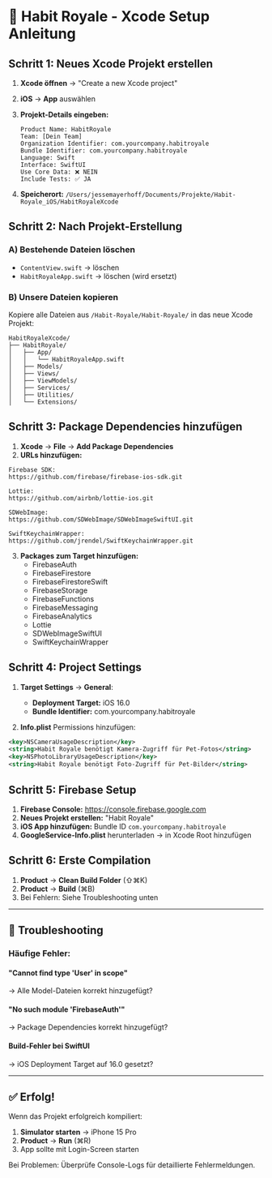 # 🚀 Habit Royale - Xcode Setup Anleitung

## Schritt 1: Neues Xcode Projekt erstellen

1. **Xcode öffnen** → "Create a new Xcode project"
2. **iOS** → **App** auswählen
3. **Projekt-Details eingeben:**
   ```
   Product Name: HabitRoyale
   Team: [Dein Team]
   Organization Identifier: com.yourcompany.habitroyale
   Bundle Identifier: com.yourcompany.habitroyale
   Language: Swift
   Interface: SwiftUI
   Use Core Data: ❌ NEIN
   Include Tests: ✅ JA
   ```

4. **Speicherort:** 
   `/Users/jessemayerhoff/Documents/Projekte/Habit-Royale_iOS/HabitRoyaleXcode`

## Schritt 2: Nach Projekt-Erstellung

### A) Bestehende Dateien löschen
- `ContentView.swift` → löschen
- `HabitRoyaleApp.swift` → löschen (wird ersetzt)

### B) Unsere Dateien kopieren
Kopiere alle Dateien aus `/Habit-Royale/Habit-Royale/` in das neue Xcode Projekt:

```
HabitRoyaleXcode/
├── HabitRoyale/
│   ├── App/
│   │   └── HabitRoyaleApp.swift
│   ├── Models/
│   ├── Views/
│   ├── ViewModels/
│   ├── Services/
│   ├── Utilities/
│   └── Extensions/
```

## Schritt 3: Package Dependencies hinzufügen

1. **Xcode** → **File** → **Add Package Dependencies**
2. **URLs hinzufügen:**

```
Firebase SDK:
https://github.com/firebase/firebase-ios-sdk.git

Lottie:
https://github.com/airbnb/lottie-ios.git

SDWebImage:
https://github.com/SDWebImage/SDWebImageSwiftUI.git

SwiftKeychainWrapper:
https://github.com/jrendel/SwiftKeychainWrapper.git
```

3. **Packages zum Target hinzufügen:**
   - FirebaseAuth
   - FirebaseFirestore
   - FirebaseFirestoreSwift
   - FirebaseStorage
   - FirebaseFunctions
   - FirebaseMessaging
   - FirebaseAnalytics
   - Lottie
   - SDWebImageSwiftUI
   - SwiftKeychainWrapper

## Schritt 4: Project Settings

1. **Target Settings** → **General**:
   - **Deployment Target:** iOS 16.0
   - **Bundle Identifier:** com.yourcompany.habitroyale

2. **Info.plist** Permissions hinzufügen:
```xml
<key>NSCameraUsageDescription</key>
<string>Habit Royale benötigt Kamera-Zugriff für Pet-Fotos</string>
<key>NSPhotoLibraryUsageDescription</key>
<string>Habit Royale benötigt Foto-Zugriff für Pet-Bilder</string>
```

## Schritt 5: Firebase Setup

1. **Firebase Console:** https://console.firebase.google.com
2. **Neues Projekt erstellen:** "Habit Royale"
3. **iOS App hinzufügen:** Bundle ID `com.yourcompany.habitroyale`
4. **GoogleService-Info.plist** herunterladen → in Xcode Root hinzufügen

## Schritt 6: Erste Compilation

1. **Product** → **Clean Build Folder** (⇧⌘K)
2. **Product** → **Build** (⌘B)
3. Bei Fehlern: Siehe Troubleshooting unten

---

## 🔧 Troubleshooting

### Häufige Fehler:

#### "Cannot find type 'User' in scope"
→ Alle Model-Dateien korrekt hinzugefügt?

#### "No such module 'FirebaseAuth'"
→ Package Dependencies korrekt hinzugefügt?

#### Build-Fehler bei SwiftUI
→ iOS Deployment Target auf 16.0 gesetzt?

---

## ✅ Erfolg!

Wenn das Projekt erfolgreich kompiliert:
1. **Simulator starten** → iPhone 15 Pro
2. **Product** → **Run** (⌘R)
3. App sollte mit Login-Screen starten

Bei Problemen: Überprüfe Console-Logs für detaillierte Fehlermeldungen.